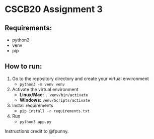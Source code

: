 # CSCB20 Assignment 3
## Requirements:
 * python3
 * venv
 * pip 

## How to run:
 1. Go to the repository directory and create your virtual environment
    * ```python3 -m venv venv```
 2. Activate the virtual environment
    * **Linux/Mac:** ```. venv/bin/activate```
    * **Windows:** ```venv/Scripts/activate```
 3. Install requirements
    * ```pip install -r requirements.txt```
 4. Run
    * ```python3 app.py```

Instructions credit to @fpunny.